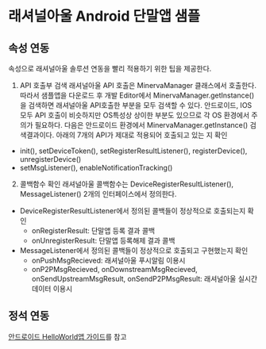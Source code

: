 # 래셔널아울 Android 단말앱 샘플


## 속성 연동

속성으로 래셔널아울 솔루션 연동을 빨리 적용하기 위한 팁을 제공한다. 

1.  API 호출부 검색
래셔널아울 API 호출은 MinervaManager 클래스에서 호출한다. 따라서 샘플앱을 다운로드 후 개발 Editor에서 MinervaManager.getInstance()을 검색하면 래셔널아울 API호출한 부분을 모두 검색할 수 있다. 안드로이드, IOS 모두 API 호출이 비슷하지만 OS특성상 상이한 부분도 있으므로 각 OS 환경에서 주의가 필요하다.
다음은 안드로이드 환경에서 MinervaManager.getInstance() 검색결과이다. 아래의 7개의 API가 제대로 적용되어 호출되고 있는 지 확인
- init(), setDeviceToken(), setRegisterResultListener(), registerDevice(), unregisterDevice()
- setMsgListener(), enableNotificationTracking()


2.  콜백함수 확인
래셔널아울 콜백함수는 DeviceRegisterResultListener(), MessageListener() 2개의 인터페이스에서 정의한다.

- DeviceRegisterResultListener에서 정의된 콜백들이 정상적으로 호출되는지 확인
    - onRegisterResult: 단말앱 등록 결과 콜백
    - onUnregisterResult: 단말앱 등록해제 결과 콜백
- MessageListener에서 정의된 콜백들이 정상적으로 호출되고 구현했는지 확인
    - onPushMsgRecieved: 래셔널아울 푸시알림 이용시
    - onP2PMsgRecieved, onDownstreamMsgRecieved, onSendUpstreamMsgResult, onSendP2PMsgResult: 래셔널아울 실시간 데이터 이용시 


## 정석 연동

[안드로이드 HelloWorld앱 가이드](https://github.com/RationalOwl/rationalowl-sample/tree/master/device-app/android/Java/helloWorld)를 참고

